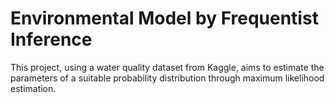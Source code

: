 # Environmental Model by Frequentist Inference
This project, using a water quality dataset from Kaggle, aims to estimate the parameters of a suitable probability distribution through maximum likelihood estimation.
